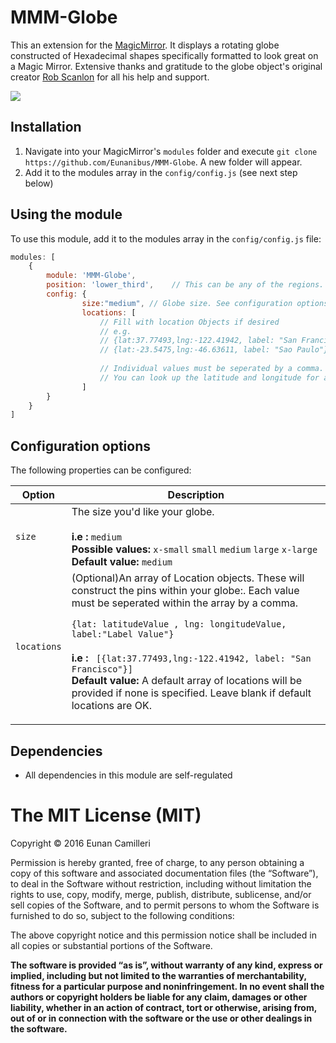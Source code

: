# MMM-Globe
This an extension for the [MagicMirror](https://github.com/MichMich/MagicMirror). It displays a rotating globe constructed of Hexadecimal shapes specifically formatted to look great on a Magic Mirror.
Extensive thanks and gratitude to the globe object's original creator <a href="https://www.robscanlon.com">Rob Scanlon</a> for all his help and support.

<img src="http://i.imgur.com/3VAToUR.png">

## Installation
1. Navigate into your MagicMirror's `modules` folder and execute `git clone https://github.com/Eunanibus/MMM-Globe`. A new folder will appear.
2. Add it to the modules array in the `config/config.js` (see next step below)

## Using the module

To use this module, add it to the modules array in the `config/config.js` file:
````javascript
modules: [
	{
		module: 'MMM-Globe',
		position: 'lower_third',	// This can be any of the regions. Best results in lower_third
		config: {
                size:"medium", // Globe size. See configuration options below for more options
                locations: [ 
                    // Fill with location Objects if desired
                    // e.g.
                    // {lat:37.77493,lng:-122.41942, label: "San Francisco"},
                    // {lat:-23.5475,lng:-46.63611, label: "Sao Paulo"}
                    
                    // Individual values must be seperated by a comma. 
                    // You can look up the latitude and longitude for a specific location on Google Maps.
                ]
		}
	}
]
````

## Configuration options

The following properties can be configured:


<table width="100%">
	<thead>
		<tr>
			<th>Option</th>
			<th width="100%">Description</th>
		</tr>
	<thead>
	<tbody>
		<tr>
			<td><code>size</code></td>
			<td>The size you'd like your globe.<br>
				<br><b>i.e :</b> <code>medium</code>
				<br><b>Possible values:</b> <code>x-small</code> <code>small</code> <code>medium</code> <code>large</code> <code>x-large</code>
				<br><b>Default value:</b> <code>medium</code>
			</td>
		</tr>
		<tr>
        			<td><code>locations</code></td>
        			<td>(Optional)An array of Location objects. These will construct the pins within your globe:. Each value must be seperated within the array by a comma.
        			<p><p><code>{lat: latitudeValue , lng: longitudeValue, label:"Label Value"}</code><br>
        				<br><b>i.e :</b> <code> [{lat:37.77493,lng:-122.41942, label: "San Francisco"}]</code>
        				<br><b>Default value:</b> A default array of locations will be provided if none is specified. Leave blank if default locations are OK.
        			</td>
        		</tr>
	</tbody>
</table>

## Dependencies
- All dependencies in this module are self-regulated

The MIT License (MIT)
=====================

Copyright © 2016 Eunan Camilleri

Permission is hereby granted, free of charge, to any person
obtaining a copy of this software and associated documentation
files (the “Software”), to deal in the Software without
restriction, including without limitation the rights to use,
copy, modify, merge, publish, distribute, sublicense, and/or sell
copies of the Software, and to permit persons to whom the
Software is furnished to do so, subject to the following
conditions:

The above copyright notice and this permission notice shall be
included in all copies or substantial portions of the Software.

**The software is provided “as is”, without warranty of any kind, express or implied, including but not limited to the warranties of merchantability, fitness for a particular purpose and noninfringement. In no event shall the authors or copyright holders be liable for any claim, damages or other liability, whether in an action of contract, tort or otherwise, arising from, out of or in connection with the software or the use or other dealings in the software.**
